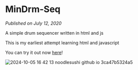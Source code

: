 # MinDrm-Seq
*Published on July 12, 2020*

A simple drum sequencer written in html and js

This is my earliest attempt learning html and javascript

You can try it out now [here](https://noodlesushi.github.io/MinDrm-Seq/)!

![2024-10-05 16 42 13 noodlesushi github io 3ca47b5324a5](https://github.com/user-attachments/assets/8e134b80-459d-41a0-a9d1-2a94d58b1e78)
